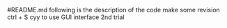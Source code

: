 #README.md
following is the description of the code
make some revision
ctrl + S
cyy to use GUI interface
2nd trial

 